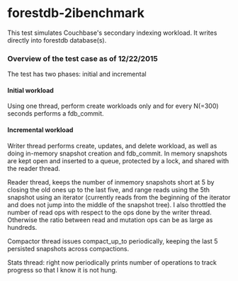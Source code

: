 # forestdb-2ibenchmark

This test simulates Couchbase's secondary indexing workload. It writes directly
into forestdb database(s).

### Overview of the test case as of 12/22/2015

The test has two phases: initial and incremental

#### Initial workload

Using one thread, perform create workloads only and for every N(=300) seconds
performs a fdb_commit.

#### Incremental workload

Writer thread performs create, updates, and delete workload, as well as doing
in-memory snapshot creation and fdb_commit. In memory snapshots are kept open
and inserted to a queue, protected by a lock, and shared with the reader
thread.

Reader thread, keeps the number of inmemory snapshots short at 5 by closing the
old ones up to the last five, and range reads using the 5th snapshot using an
iterator (currently reads from the beginning of the iterator and does not jump
into the middle of the snapshot tree). I also throttled the number of read ops
with respect to the ops done by the writer thread. Otherwise the ratio between
read and mutation ops can be as large as hundreds.

Compactor thread issues compact_up_to periodically, keeping the last 5
persisted snapshots across compactions.

Stats thread: right now periodically prints number of operations to track
progress so that I know it is not hung.
